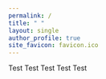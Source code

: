 ```yaml
---
permalink: /
title: " "
layout: single
author_profile: true
site_favicon: favicon.ico
---
```


Test Test Test Test Test